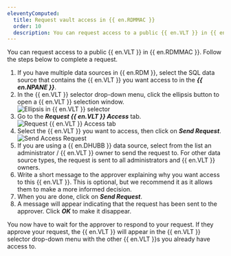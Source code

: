 ```yaml
---
eleventyComputed:
  title: Request vault access in {{ en.RDMMAC }}
  order: 10
  description: You can request access to a public {{ en.VLT }} in {{ en.RDMMAC }}.
---
```

You can request access to a public {{ en.VLT }} in {{ en.RDMMAC }}. Follow the steps below to complete a request.

1. If you have multiple data sources in {{ en.RDM }}, select the SQL data source that contains the {{ en.VLT }} you want access to in the ***{{ en.NPANE }}***.  
1. In the {{ en.VLT }} selector drop-down menu, click the ellipsis button to open a {{ en.VLT }} selection window.  
![Ellipsis in {{ en.VLT }} selector](https://webdevolutions.azureedge.net/docs/en/rdm/mac/RDMMac2062.png)
1. Go to the ***Request {{ en.VLT }} Access*** tab.  
![Request {{ en.VLT }} Access tab](https://webdevolutions.azureedge.net/docs/en/rdm/mac/RDMMac2063.png)
1. Select the {{ en.VLT }} you want to access, then click on ***Send Request***.  
![Send Access Request](https://webdevolutions.azureedge.net/docs/en/rdm/mac/RDMMac2064.png)
1. If you are using a {{ en.DHUBB }} data source, select from the list an administrator / {{ en.VLT }} owner to send the request to. For other data source types, the request is sent to all administrators and {{ en.VLT }} owners.  
1. Write a short message to the approver explaining why you want access to this {{ en.VLT }}. This is optional, but we recommend it as it allows them to make a more informed decision.  
1. When you are done, click on ***Send Request***.  
1. A message will appear indicating that the request has been sent to the approver. Click ***OK*** to make it disappear.  

You now have to wait for the approver to respond to your request. If they approve your request, the {{ en.VLT }} will appear in the {{ en.VLT }} selector drop-down menu with the other {{ en.VLT }}s you already have access to.
